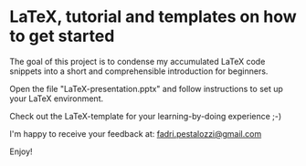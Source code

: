 # LaTeX, tutorial and templates on how to get started

The goal of this project is to condense my accumulated LaTeX code snippets into a short and comprehensible introduction for beginners.

Open the file "LaTeX-presentation.pptx" and follow instructions to set up your LaTeX environment.

Check out the LaTeX-template for your learning-by-doing experience ;-)

I'm happy to receive your feedback at:
fadri.pestalozzi@gmail.com

Enjoy!
